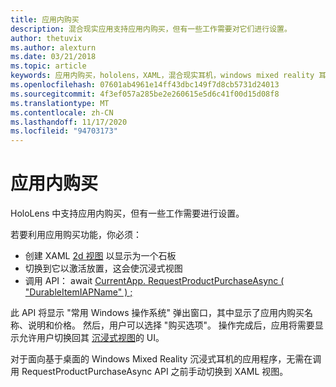 ```yaml
---
title: 应用内购买
description: 混合现实应用支持应用内购买，但有一些工作需要对它们进行设置。
author: thetuvix
ms.author: alexturn
ms.date: 03/21/2018
ms.topic: article
keywords: 应用内购买，hololens，XAML，混合现实耳机，windows mixed reality 耳机，虚拟现实耳机
ms.openlocfilehash: 07601ab4961e14ff43dbc149f7d8cb5731d24013
ms.sourcegitcommit: 4f3ef057a285be2e260615e5d6c41f00d15d08f8
ms.translationtype: MT
ms.contentlocale: zh-CN
ms.lasthandoff: 11/17/2020
ms.locfileid: "94703173"
---
```

# <a name="in-app-purchases"></a>应用内购买

HoloLens 中支持应用内购买，但有一些工作需要进行设置。

若要利用应用购买功能，你必须：
* 创建 XAML [2d 视图](../design/app-views.md) 以显示为一个石板
* 切换到它以激活放置，这会使沉浸式视图
* 调用 API： await [CurrentApp. RequestProductPurchaseAsync ( "DurableItemIAPName" ) ;](https://docs.microsoft.com/uwp/api/windows.applicationmodel.store.currentapp#Windows_ApplicationModel_Store_CurrentApp_RequestProductPurchaseAsync_System_String_)

此 API 将显示 "常用 Windows 操作系统" 弹出窗口，其中显示了应用内购买名称、说明和价格。 然后，用户可以选择 "购买选项"。 操作完成后，应用将需要显示允许用户切换回其 [沉浸式视图](../design/app-views.md)的 UI。

对于面向基于桌面的 Windows Mixed Reality 沉浸式耳机的应用程序，无需在调用 RequestProductPurchaseAsync API 之前手动切换到 XAML 视图。

